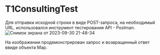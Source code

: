 # T1ConsultingTest
Для отправки исходной строки в виде POST-запроса, на необходимый URL, использовался инструмент тестирования API - Postman. 
![Снимок экрана от 2023-09-30 21-48-34](https://github.com/artpariy/T1ConsultingTest/assets/140423753/addca27a-2935-4f00-8ead-26100f2fa8d0)

На изображении продемонстрирован запрос и возвращенный ответ ввиде объекта Map.
